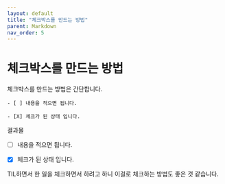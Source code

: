```yaml
---
layout: default
title: "체크박스를 만드는 방법"
parent: Markdown
nav_order: 5
---
```


# 체크박스를 만드는 방법

체크박스를 만드는 방법은 간단합니다.

```
- [ ] 내용을 적으면 됩니다.

- [X] 체크가 된 상태 입니다.
```

결과물

- [ ] 내용을 적으면 됩니다.

- [X] 체크가 된 상태 입니다.

TIL하면서 한 일을 체크하면서 하려고 하니 이걸로 체크하는 방법도 좋은 것 같습니다. 